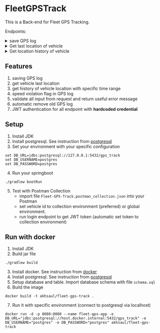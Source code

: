 # FleetGPSTrack

This is a Back-end for Fleet GPS Tracking.

Endpoints:
<details>
  <summary>save GPS log</summary>

### Request
Method: **POST**

Path: `/api/gps`

Request body:
```json
{
  "vehicle_id": 100,
  "latitude": -75.993178,
  "longitude": 162.017737,
  "speed": 44.92,
  "time_stamp": "2023-12-18T22:03:43Z"
}
```

### Response body when successfully saving the log
Status code: **201**

Response body:
```json
{
  "status": "success",
  "message": "Successfully save GPS log",
  "data": null
}
```

### Response body when some property/input is not valid
Status code: **400**

Request body:
```json
{
  "vehicle_id": 100,
  "latitude": -75.993178,
  "longitude": 162.017737,
  "timestamp": "2023-12-18T22:03:43Z"
}
```
Response body:
```json
{
  "status": "error",
  "message": "speed must not be null",
  "data": null
}
```

### Response body when vehicle id is not found
Status code: **404**

Response body:
```json
{
  "status": "error",
  "message": "Vehicle not found",
  "data": null
}
```

### Response body when JWT token is not valid
Status code: **403**

Response body: **No response body**
</details>


<details>
  <summary>Get last location of vehicle</summary>

### Request
Method: **GET**

Path: `/api/vehicle/{id}/last-location`

Request body: **No request body**


### Response body when vehicle has data location
Status code: **200**

Response body:
```json
{
  "status": "success",
  "message": "successfully get last location",
  "data": [
    {
      "id": 1,
      "vehicleId": 100,
      "latitude": -75.993178,
      "longitude": 162.017737,
      "speed": 44,
      "timestamp": "2023-12-18T22:03:43Z",
      "speedViolation": false
    }
  ]
}
```

### Response body when vehicle has no data location
Status code: **200**

Response body:
```json
{
  "status": "success",
  "message": "successfully get last location",
  "data": null
}
```

### Response body when vehicle id is not found
Status code: **404**

Response body:
```json
{
  "status": "error",
  "message": "Vehicle not found",
  "data": null
}
```

### Response body when JWT token is not valid
Status code: **403**

Response body: **No response body**
</details>


<details>
  <summary>Get location history of vehicle</summary>


### Request
Method: **GET**

Path: `/api/vehicle/{id}/history?from={from}&to={to}`

Request body: **No request body**

### Response body when vehicle has data location
Return a location data from date `from` until date `to`

Status code: **200**

Request Parameter: `from=2000-07-25T14:00:00Z&to=2025-02-26T10:00:00Z`

Response body:
```json
{
  "status": "success",
  "message": "successfully get history",
  "data": [
    {
      "id": 1,
      "vehicleId": 100,
      "latitude": -75.993178,
      "longitude": 162.017737,
      "speed": 44,
      "timestamp": "2023-12-18T22:03:43Z",
      "speedViolation": false
    },
    {
      "id": 2,
      "vehicleId": 100,
      "latitude": 50.993178,
      "longitude": 102.017737,
      "speed": 80,
      "timestamp": "2020-12-18T22:03:43Z",
      "speedViolation": false
    }
  ]
}
```

### Response body when vehicle has no data location
Status code: **200**

Request Parameter: `from=2000-07-25T14:00:00Z&to=2025-02-26T10:00:00Z`

Response body:
```json
{
  "status": "success",
  "message": "successfully get history",
  "data": null
}
```

### Response body when vehicle has data location but `to` is not specified
Return a location data from date `from` until now.

Status code: **200**

Request Parameter: `from=2000-07-25T14:00:00Z`

Response body:
```json
{
  "status": "success",
  "message": "successfully get history",
  "data": [
    {
      "id": 1,
      "vehicleId": 100,
      "latitude": -75.993178,
      "longitude": 162.017737,
      "speed": 44,
      "timestamp": "2023-12-18T22:03:43Z",
      "speedViolation": false
    }
  ]
}
```

### Response body when vehicle has data location but `from` is not specified
Return a location data 30-days ago until date `to`.

Status code: **200**

Request Parameter: `to=2025-02-26T10:00:00Z`

Response body:
```json
{
  "status": "success",
  "message": "successfully get history",
  "data": [
    {
      "id": 5,
      "vehicleId": 100,
      "latitude": -75.993178,
      "longitude": 162.017737,
      "speed": 44,
      "timestamp": "2025-01-10T10:00:00Z",
      "speedViolation": false
    }
  ]
}
```

### Response body when vehicle has data location without specified any request parameter 
Return all vehicle location data without date limit.

Status code: **200**

Request Parameter: **No request parameter**

Response body:
```json
{
  "status": "success",
  "message": "successfully get history",
  "data": [
    {
      "id": 1,
      "vehicleId": 100,
      "latitude": -75.993178,
      "longitude": 162.017737,
      "speed": 44,
      "timestamp": "2023-12-18T22:03:43Z",
      "speedViolation": false
    },
    {
      "id": 2,
      "vehicleId": 100,
      "latitude": 50.993178,
      "longitude": 102.017737,
      "speed": 80,
      "timestamp": "2020-12-18T22:03:43Z",
      "speedViolation": false
    }
  ]
}
```

### Response body when vehicle id is not found
Status code: **404**

Response body:
```json
{
  "status": "error",
  "message": "Vehicle not found",
  "data": null
}
```

### Response body when JWT token is not valid
Status code: **403**

Response body: **No response body**
</details>

## Features
1. saving GPS log
2. get vehicle last location
3. get history of vehicle location with specific time range
4. speed violation flag in GPS log
5. validate all input from request and return useful error message
6. automatic remove old GPS log
7. JWT authentication for all endpoint with **hardcoded credential**

## Setup
1. Install JDK
2. Install postgresql. See instruction from [postgresql](https://www.postgresql.org/docs/17/tutorial-install.html)
3. Set your environment with your specific configuration
```shell
set DB_URL=jdbc:postgresql://127.0.0.1:5432/gps_track
set DB_USERNAME=postgres
set DB_PASSWORD=postgres
```
4. Run your springboot
```shell
./gradlew bootRun
```
5. Test with Postman Collection
   - import file `Fleet-GPS-Track.postman_collection.json` into your Postman
   - set vehicle id to collection environment (preferred) or global environment.
   - run login endpoint to get JWT token (automatic set token to collection environment)


## Run with docker
1. Install JDK
2. Build jar file
```shell
./gradlew build
```
3. Install docker. See instruction from [docker](https://docs.docker.com/desktop/setup/install/windows-install/)
4. Install postgresql. See instruction from [postgresql](https://www.postgresql.org/docs/17/tutorial-install.html)
5. Setup database and table. Import database schema with file `schema.sql`
6. Build the image
```shell
docker build -t akhsaul/fleet-gps-track .
```
7. Run it with specific environment (connect to postgresql via localhost)
```shell
docker run -d -p 8080:8080 --name fleet-gps-app -e DB_URL="jdbc:postgresql://host.docker.internal:5432/gps_track" -e DB_USERNAME="postgres" -e DB_PASSWORD="postgres" akhsaul/fleet-gps-track
```
